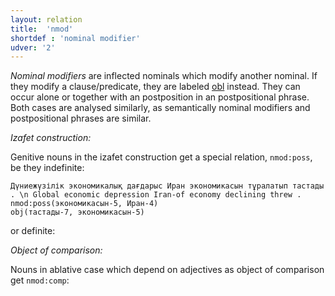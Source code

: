 ```yaml
---
layout: relation
title:  'nmod'
shortdef : 'nominal modifier'
udver: '2'
---
```


*Nominal modifiers* are inflected nominals which modify another nominal.
If they modify a clause/predicate, they are labeled [obl]() instead.
They can occur alone or
together with an postposition in an postpositional phrase. Both cases are analysed similarly, as semantically
nominal modifiers and postpositional phrases are similar.

*Izafet construction:*

Genitive nouns in the izafet construction get a special relation, `nmod:poss`, be they indefinite:

~~~ sdparse
Дүниежүзілік экономикалық дағдарыс Иран экономикасын тұралатып тастады . \n Global economic depression Iran-of economy declining threw .
nmod:poss(экономикасын-5, Иран-4)
obj(тастады-7, экономикасын-5)
~~~

or definite:

*Object of comparison:*

Nouns in ablative case which depend on adjectives as object of comparison get `nmod:comp`:

<!-- Interlanguage links updated Ne 5. května 2024, 18:21:20 CEST -->
